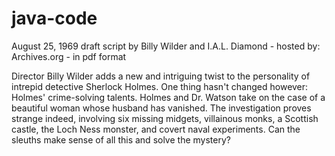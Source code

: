 # java-code

 August 25, 1969 draft script by Billy Wilder and I.A.L. Diamond - hosted by: Archives.org - in pdf format

Director Billy Wilder adds a new and intriguing twist to the personality of intrepid detective Sherlock Holmes. One thing hasn't changed however: Holmes' crime-solving talents. Holmes and Dr. Watson take on the case of a beautiful woman whose husband has vanished. The investigation proves strange indeed, involving six missing midgets, villainous monks, a Scottish castle, the Loch Ness monster, and covert naval experiments. Can the sleuths make sense of all this and solve the mystery?

